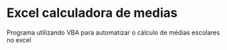 # Excel calculadora de medias
 Programa utilizando VBA para automatizar o cálculo de médias escolares no excel
